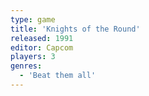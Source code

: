 ```yaml
---
type: game
title: 'Knights of the Round'
released: 1991
editor: Capcom
players: 3
genres:
  - 'Beat them all'
---
```

